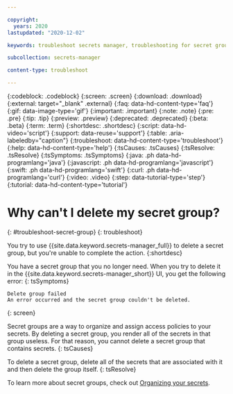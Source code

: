 ```yaml
---

copyright:
  years: 2020
lastupdated: "2020-12-02"

keywords: troubleshoot secrets manager, troubleshooting for secret group, delete secret group, can't delete secret group, unable to delete secret group, troubleshooting Secrets Manager

subcollection: secrets-manager

content-type: troubleshoot

---
```


{:codeblock: .codeblock}
{:screen: .screen}
{:download: .download}
{:external: target="_blank" .external}
{:faq: data-hd-content-type='faq'}
{:gif: data-image-type='gif'}
{:important: .important}
{:note: .note}
{:pre: .pre}
{:tip: .tip}
{:preview: .preview}
{:deprecated: .deprecated}
{:beta: .beta}
{:term: .term}
{:shortdesc: .shortdesc}
{:script: data-hd-video='script'}
{:support: data-reuse='support'}
{:table: .aria-labeledby="caption"}
{:troubleshoot: data-hd-content-type='troubleshoot'}
{:help: data-hd-content-type='help'}
{:tsCauses: .tsCauses}
{:tsResolve: .tsResolve}
{:tsSymptoms: .tsSymptoms}
{:java: .ph data-hd-programlang='java'}
{:javascript: .ph data-hd-programlang='javascript'}
{:swift: .ph data-hd-programlang='swift'}
{:curl: .ph data-hd-programlang='curl'}
{:video: .video}
{:step: data-tutorial-type='step'}
{:tutorial: data-hd-content-type='tutorial'}


# Why can't I delete my secret group?
{: #troubleshoot-secret-group}
{: troubleshoot}

You try to use {{site.data.keyword.secrets-manager_full}} to delete a secret group, but you're unable to complete the action.
{:shortdesc}


You have a secret group that you no longer need. When you try to delete it in the {{site.data.keyword.secrets-manager_short}} UI, you get the following error:
{: tsSymptoms}

```
Delete group failed
An error occurred and the secret group couldn't be deleted.
```
{: screen}
   
Secret groups are a way to organize and assign access policies to your secrets. By deleting a secret group, you render all of the secrets in that group useless. For that reason, you cannot delete a secret group that contains secrets.
{: tsCauses}

To delete a secret group, delete all of the secrets that are associated with it and then delete the group itself.
{: tsResolve}

To learn more about secret groups, check out [Organizing your secrets](/docs/secrets-manager?topic=secrets-manager-secret-groups).
